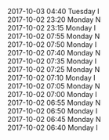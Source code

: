 2017-10-03 04:40 Tuesday  I  
2017-10-02 23:20 Monday  N  
2017-10-02 23:15 Monday  I  
2017-10-02 07:55 Monday  N  
2017-10-02 07:50 Monday  I  
2017-10-02 07:40 Monday  N  
2017-10-02 07:35 Monday  I  
2017-10-02 07:25 Monday  N  
2017-10-02 07:10 Monday  I  
2017-10-02 07:05 Monday  N  
2017-10-02 07:00 Monday  I  
2017-10-02 06:55 Monday  N  
2017-10-02 06:50 Monday  I  
2017-10-02 06:45 Monday  N  
2017-10-02 06:40 Monday  I  
